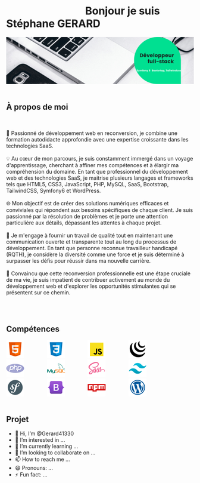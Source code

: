 # &nbsp;&nbsp;&nbsp;&nbsp;&nbsp;&nbsp;&nbsp;&nbsp;&nbsp;&nbsp;&nbsp;&nbsp;&nbsp;&nbsp;&nbsp;&nbsp;&nbsp;&nbsp;&nbsp;&nbsp;&nbsp;&nbsp;&nbsp;&nbsp;&nbsp;&nbsp;&nbsp;&nbsp;&nbsp;&nbsp;&nbsp;&nbsp;Bonjour je suis Stéphane GERARD
<img src="https://github.com/Gerard41330/Stephane-GERARD/blob/main/Developpeur-full-stack.png">
<br>
<br>

## À propos de moi
<br>
<p>🚀 Passionné de développement web en reconversion, je combine une formation autodidacte approfondie avec une expertise croissante dans les technologies SaaS.
<br>
<br>
💡 Au cœur de mon parcours, je suis constamment immergé dans un voyage d'apprentissage, cherchant à affiner mes compétences et à élargir ma compréhension du domaine. En tant que professionnel du développement web et des technologies SaaS, je maitrise plusieurs langages et frameworks tels que HTML5, CSS3, JavaScript, PHP, MySQL, SaaS, Bootstrap, TailwindCSS, Symfony6 et WordPress.
<br>
<br>
🌐 Mon objectif est de créer des solutions numériques efficaces et conviviales qui répondent aux besoins spécifiques de chaque client. Je suis passionné par la résolution de problèmes et je porte une attention particulière aux détails, dépassant les attentes à chaque projet.
<br>
<br>
💼 Je m'engage à fournir un travail de qualité tout en maintenant une communication ouverte et transparente tout au long du processus de développement. En tant que personne reconnue travailleur handicapé (RQTH), je considère la diversité comme une force et je suis déterminé à surpasser les défis pour réussir dans ma nouvelle carrière.
<br>
<br>
🌟 Convaincu que cette reconversion professionnelle est une étape cruciale de ma vie, je suis impatient de contribuer activement au monde du développement web et d'explorer les opportunités stimulantes qui se présentent sur ce chemin.</p>
<br>
<br>

## Compétences 
<img src="https://github.com/Gerard41330/Stephane-GERARD/blob/main/icons8-html5-48.png" style="margin-right: 30px;">&nbsp;&nbsp;&nbsp;&nbsp;&nbsp;&nbsp;&nbsp;&nbsp;<img src="https://github.com/Gerard41330/Stephane-GERARD/blob/main/icons8-css3-48.png" style="margin-right: 30px;">&nbsp;&nbsp;&nbsp;&nbsp;&nbsp;&nbsp;&nbsp;&nbsp;<img src="https://github.com/Gerard41330/Stephane-GERARD/blob/main/icons8-js-48.png" style="margin-right: 30px;">&nbsp;&nbsp;&nbsp;&nbsp;&nbsp;&nbsp;&nbsp;&nbsp;<img src="https://github.com/Gerard41330/Stephane-GERARD/blob/main/icons8-jquery-48.png" style="margin-right: 30px;">&nbsp;&nbsp;&nbsp;&nbsp;&nbsp;&nbsp;&nbsp;&nbsp;<img src="https://github.com/Gerard41330/Stephane-GERARD/blob/main/icons8-php-48.png" style="margin-right: 30px;">&nbsp;&nbsp;&nbsp;&nbsp;&nbsp;&nbsp;&nbsp;&nbsp;<img src="https://github.com/Gerard41330/Stephane-GERARD/blob/main/icons8-mysql-48.png" style="margin-right: 30px;">&nbsp;&nbsp;&nbsp;&nbsp;&nbsp;&nbsp;&nbsp;&nbsp;<img src="https://github.com/Gerard41330/Stephane-GERARD/blob/main/icons8-toupet-48.png" style="margin-right: 30px;">&nbsp;&nbsp;&nbsp;&nbsp;&nbsp;&nbsp;&nbsp;&nbsp;<img src="https://github.com/Gerard41330/Stephane-GERARD/blob/main/icons8-tailwind-css-48.png" style="margin-right: 30px;">&nbsp;&nbsp;&nbsp;&nbsp;&nbsp;&nbsp;&nbsp;&nbsp;<img src="https://github.com/Gerard41330/Stephane-GERARD/blob/main/icons8-symfony-48 (1).png" style="margin-right: 30px;">&nbsp;&nbsp;&nbsp;&nbsp;&nbsp;&nbsp;&nbsp;&nbsp;<img src="https://github.com/Gerard41330/Stephane-GERARD/blob/main/icons8-bootstrap-48.png" style="margin-right: 30px;">&nbsp;&nbsp;&nbsp;&nbsp;&nbsp;&nbsp;&nbsp;&nbsp;<img src="https://github.com/Gerard41330/Stephane-GERARD/blob/main/icons8-npm-48.png" style="margin-right: 30px;">&nbsp;&nbsp;&nbsp;&nbsp;&nbsp;&nbsp;&nbsp;&nbsp;<img src="https://github.com/Gerard41330/Stephane-GERARD/blob/main/icons8-wordpress-48.png" style="margin-right: 30px;">
<br>
<br>
 
## Projet

- 👋 Hi, I’m @Gerard41330
- 👀 I’m interested in ...
- 🌱 I’m currently learning ...
- 💞️ I’m looking to collaborate on ...
- 📫 How to reach me ...
- 😄 Pronouns: ...
- ⚡ Fun fact: ...

<!---
Gerard41330/Gerard41330 is a ✨ special ✨ repository because its `README.md` (this file) appears on your GitHub profile.
You can click the Preview link to take a look at your changes.
--->
